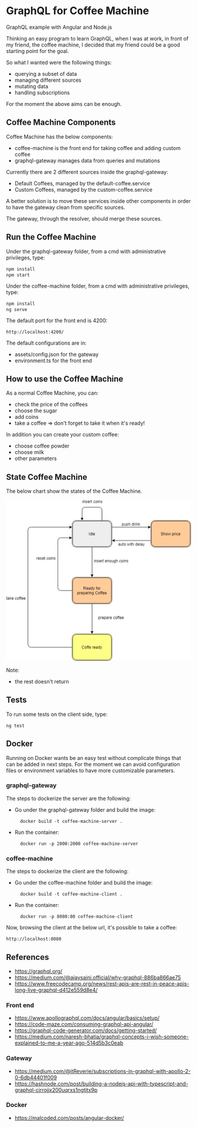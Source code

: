 # GraphQL for Coffee Machine

GraphQL example with Angular and Node.js

Thinking an easy program to learn GraphQL, when I was at work, in front of my friend, the coffee machine, I decided that my friend could be a good starting point for the goal.

So what I wanted were the following things:

- querying a subset of data
- managing different sources
- mutating data
- handling subscriptions

For the moment the above aims can be enough.

## Coffee Machine Components

Coffee Machine has the below components:

- coffee-machine is the front end for taking coffee and adding custom coffee
- graphql-gateway manages data from queries and mutations

Currently there are 2 different sources inside the graphql-gateway:

- Default Coffees, managed by the default-coffee.service
- Custom Coffees, managed by the custom-coffee.service

A better solution is to move these services inside other components in order to have the gateway clean from specific sources.

The gateway, through the resolver, should merge these sources.

## Run the Coffee Machine

Under the graphql-gateway folder, from a cmd with administrative privileges, type:

    npm install
    npm start

Under the coffee-machine folder, from a cmd with administrative privileges, type:

    npm install
    ng serve

The default port for the front end is 4200:

    http://localhost:4200/

The default configurations are in:

- assets/config.json for the gateway
- environment.ts for the front end

## How to use the Coffee Machine

As a normal Coffee Machine, you can:

- check the price of the coffees
- choose the sugar
- add coins
- take a coffee => don't forget to take it when it's ready!

In addition you can create your custom coffee:

- choose coffee powder
- choose milk
- other parameters

## State Coffee Machine

The below chart show the states of the Coffee Machine.

![State Coffee Machine](assets/state-coffee-machine.jpg)

Note:

- the rest doesn't return

## Tests

To run some tests on the client side, type:

    ng test

## Docker

Running on Docker wants be an easy test without complicate things that can be added in next steps. For the moment we can avoid configuration files or environment variables to have more customizable parameters.

### graphql-gateway

The steps to dockerize the server are the following:

- Go under the graphql-gateway folder and build the image:

        docker build -t coffee-machine-server .

- Run the container:

        docker run -p 2000:2000 coffee-machine-server

### coffee-machine

The steps to dockerize the client are the following:

- Go under the coffee-machine folder and build the image:

        docker build -t coffee-machine-client .

- Run the container:

        docker run -p 8080:80 coffee-machine-client

Now, browsing the client at the below url, it's possible to take a coffee:

    http://localhost:8080

## References

- <https://graphql.org/>
- <https://medium.com/@ajaysaini.official/why-graphql-886ba866ae75>
- https://www.freecodecamp.org/news/rest-apis-are-rest-in-peace-apis-long-live-graphql-d412e559d8e4/

### Front end

- <https://www.apollographql.com/docs/angular/basics/setup/>
- <https://code-maze.com/consuming-graphql-api-angular/>
- <https://graphql-code-generator.com/docs/getting-started/>
- <https://medium.com/naresh-bhatia/graphql-concepts-i-wish-someone-explained-to-me-a-year-ago-514d5b3c0eab>

### Gateway

- <https://medium.com/@itReverie/subscriptions-in-graphql-with-apollo-2-0-6db44401f009>
- <https://hashnode.com/post/building-a-nodejs-api-with-typescript-and-graphql-cjrrojjx200uqrxs1ngtitx9p>

### Docker

- <https://malcoded.com/posts/angular-docker/>
